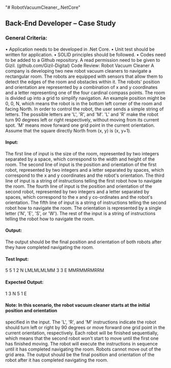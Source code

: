 "# RobotVacuumCleaner\_.NetCore"

## Back-End Developer – Case Study

### General Criteria:

• Application needs to be developed in .Net Core.
• Unit test should be written for application.
• SOLID principles should be followed.
• Codes need to be added to a Github repository. A read permission need to be given to
Gizil. (github.com/Gizil-Digital)
Code Review: Robot Vacuum Cleaner
A company is developing two new robot vacuum cleaners to navigate a rectangular room. The
robots are equipped with sensors that allow them to detect the edges of the room and obstacles
within it. The robots' position and orientation are represented by a combination of x and y
coordinates and a letter representing one of the four cardinal compass points. The room is
divided up into a grid to simplify navigation. An example position might be 0, 0, N, which means
the robot is in the bottom left corner of the room and facing North. In order to control the robot,
the user sends a simple string of letters. The possible letters are 'L', 'R', and 'M'. 'L' and 'R' make
the robot turn 90 degrees left or right respectively, without moving from its current spot. 'M'
means move forward one grid point in the current orientation. Assume that the square directly
North from (x, y) is (x, y+1).

#### Input:

The first line of input is the size of the room, represented by two integers separated by a space,
which correspond to the width and height of the room. The second line of input is the position
and orientation of the first robot, represented by two integers and a letter separated by spaces,
which correspond to the x and y coordinates and the robot's orientation. The third line of input
is a string of instructions telling the first robot how to navigate the room. The fourth line of input
is the position and orientation of the second robot, represented by two integers and a letter
separated by spaces, which correspond to the x and y co-ordinates and the robot's orientation.
The fifth line of input is a string of instructions telling the second robot how to navigate the room.
The orientation is represented by a single letter ('N', 'E', 'S', or 'W'). The rest of the input is a string
of instructions telling the robot how to navigate the room.

#### Output:

The output should be the final position and orientation of both robots after they have completed
navigating the room.

#### Test Input:

5 5
1 2 N
LMLMLMLMM
3 3 E
MMRMMRMRRM

#### Expected Output:

1 3 N
5 1 E

#### Note: In this scenario, the robot vacuum cleaner starts at the initial position and orientation

specified in the input. The 'L', 'R', and 'M' instructions indicate the robot should turn left or right
by 90 degrees or move forward one grid point in the current orientation, respectively. Each robot
will be finished sequentially, which means that the second robot won't start to move until the
first one has finished moving. The robot will execute the instructions in sequence until it has
completed navigating the room. Robots cannot move out of the grid area. The output should be
the final position and orientation of the robot after it has completed navigating the room.

